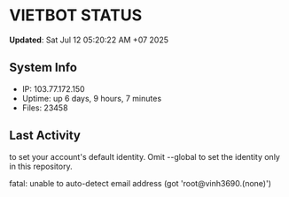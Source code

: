 # VIETBOT STATUS
**Updated**: Sat Jul 12 05:20:22 AM +07 2025

## System Info
- IP: 103.77.172.150
- Uptime: up 6 days, 9 hours, 7 minutes
- Files: 23458

## Last Activity

to set your account's default identity.
Omit --global to set the identity only in this repository.

fatal: unable to auto-detect email address (got 'root@vinh3690.(none)')
